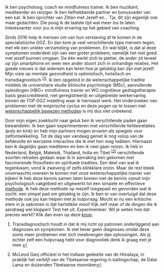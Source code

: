 Ik ben psycholoog, coach en mindfulness trainer. Ik ben muzikant, mediteerder en reiziger. Ik ben liefhebbende partner en bonusvader van een kat. Ik ben oprichter van Zitten met Jezelf en...
Tja, dit zijn eigenlijk ook maar gedachten. Die poog ik de laatste tijd wat meer los te laten. Interessanter voor jou is mijn ervaring op het gebied van coaching.

Sinds 2016 help ik mensen om van hun verslaving af te komen in de specialistische GGZ. En dan kom je veel verschillende type mensen tegen, met elk een unieke verzameling van problemen. En wat blijkt, is dat al deze symptomen onderdeel zijn van een groter probleem, namelijk het niet goed met jezelf kunnen omgaan.  De één werkt zich te pletter, de ander zit teveel op zijn smartphone en weer een ander stoort zich in onhandige relaties. Het goede nieuws is dat iedereen kan leren hoe je gelukkig kan zijn met jezelf. Mijn visie op mentale gezondheid is optimistisch, holistisch en transdiagnostisch <sup class="footnote-ref"><a href="#bgfn2" id="bgfnref1">[1]</a></sup>. Ik ben opgeleid in de wetenschappelijke traditie middels de universitaire studie klinische psychologie (MSc), aanvullende opleidingen (HBO+ mindfulness trainer en WO cognitieve gedragstherapie: basis geaccrediteerd, niet geregistreerd) en uitgebreide werkervaring binnen de TOP GGZ instelling waar ik hiernaast werk. Het onderzoeken van problemen met de empirische cyclus en deze pogen op te lossen met [wetenschappelijk bewezen methoden](https://dklerksbv.github.io/mindfulness.html?lang=nl#mindfulness) is mij dus niet onbekend. 

Door mijn eigen zoektocht naar geluk ben ik verschillende paden gaan bewandelen. Ik ben gaan experimenteren met verschillende liefdesrelaties (poly en kink) en heb mijn partners mogen ervaren als spiegels voor zelfontwikkeling. Tot de dag van vandaag geniet ik nog volop van de liefdevolle en leerzame interacties die ik met hen mag hebben. Hiernaast ben ik dagelijks gaan mediteren en ben ik veel gaan reizen. Ik heb in Nederland, België, Maleisië, Thailand, India en Tibet <sup class="footnote-ref"><a href="#bgfn3" id="bgfnref2">[2]</a></sup> verschillende soorten retraites gedaan waar ik in aanraking ben gekomen met fascinerende filosofieën en spirituele tradities. Een deel van wat ik tegenkwam, vond ik zweverig of zelfs klinkklare onzin. Maar de rest bleek onverwachts overeen te komen met onze wetenschappelijke manier van kijken! Ik heb deze kennis samen laten komen met de kennis vanuit mijn psychologisch vakgebied en uitgewerkt tot een simpele en effectieve [methode]((https://dklerksbv.github.io/blog.html?lang=nl)). Ik heb deze methode op mezelf toegepast en gevonden wat ik zocht: een simpel pad om gelukkig te zijn. Ik ben er van overtuigd dat deze methode ook jou kan helpen met je hulpvraag. Mocht er nu een kritische stem in je opkomen is dat hartstikke mooi! Kijk zelf maar of de dingen die ik aandraag wel kloppen! Test het uit. Experimenteer. Wil je weten hoe dat precies werkt? Klik dan even op deze [knop](https://dklerksbv.github.io/mindfulness.html?lang=nl#self).




<section class="footnotes">
  <ol class="footnotes-list">
    <li id="bgfn1" class="footnote-item">
      <p class="footnote-item">
        Transdiagnostisch houdt in dat ik mij richt op patronen onderliggend aan diagnoses en symptomen. Ik stel liever geen diagnoses omdat deze soms meer problemen met zich meebrengen dan oplossingen. Als jij echter zelf een hulpvraag hebt voor diagnostiek denk ik graag met je mee </sup><a href="#bgfnref1" class="footnote-backref">↩</a>
      </p>
    </li>
    <li id="bgfn2" class="footnote-item">
      <p class="footnote-item">
        McLeod Ganj officieel in het Indiase gedeelte van de Himalaya, in praktijk het verblijf van de Tibetaanse regering in ballingschap, de Dalai Lama en duizenden Tibetaanse monniken</sup><a href="#bgfnref2" class="footnote-backref">↩</a>
      </p>
    </li>
  </ol>
</section>
